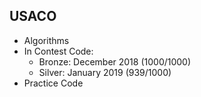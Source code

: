 ## USACO
* Algorithms
* In Contest Code:
  * Bronze: December 2018 (1000/1000)
  * Silver: January 2019 (939/1000)
* Practice Code
